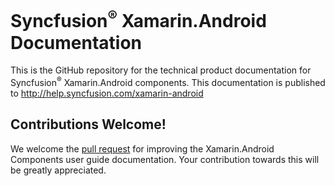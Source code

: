 # Syncfusion<sup>®</sup> Xamarin.Android Documentation

This is the GitHub repository for the technical product documentation for Syncfusion<sup>®</sup> Xamarin.Android components. This documentation is published to http://help.syncfusion.com/xamarin-android

## Contributions Welcome!

We welcome the [pull request](https://docs.github.com/en/github/managing-files-in-a-repository/editing-files-in-another-users-repository) for improving the Xamarin.Android Components user guide documentation. Your contribution towards this will be greatly appreciated.